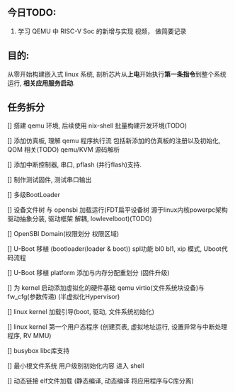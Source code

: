 ## 今日TODO:
1. 学习 QEMU 中 RISC-V Soc 的新增与实现 视频， 做简要记录

## 目的:
从零开始构建嵌入式 linux 系统, 剖析芯片从**上电**开始执行**第一条指令**到整个系统运行, **相关应用服务启动**.

## 任务拆分
[] 搭建 qemu 环境, 后续使用 nix-shell 批量构建开发环境(TODO)

[] 添加仿真板, 理解 qemu 程序执行流 包括新添加的仿真板的注册以及初始化, QOM 相关(TODO) qemu/KVM 源码解析

[] 添加中断控制器, 串口, pflash (并行flash)支持.

[] 制作测试固件, 测试串口输出

[] 多级BootLoader

[] 设备文件树 与 opensbi 加载运行(FDT扁平设备树 源于linux内核powerpc架构驱动抽象分装, 驱动框架 解耦, lowlevelboot)(TODO)

[] OpenSBI Domain(权限划分 权限区域)

[] U-Boot 移植 (bootloader(loader & boot)) spl功能 bl0 bl1, xip 模式, Uboot代码流程

[] U-Boot 移植 platform 添加与内存分配重划分 (固件升级)

[] 为 kernel 启动添加虚拟化的硬件基础 qemu virtio(文件系统块设备)与fw_cfg(参数传递) (半虚拟化Hypervisor)

[] linux kernel 加载引导(boot, 驱动, 文件系统初始化)

[] linux kernel 第一个用户态程序 (创建页表, 虚拟地址运行, 设置异常与中断处理程序, RV MMU)

[] busybox libc库支持

[] 最小根文件系统 用户级别初始化内容 进入 shell

[] 动态链接 elf文件加载 (静态编译, 动态编译 将应用程序与C库分离)
